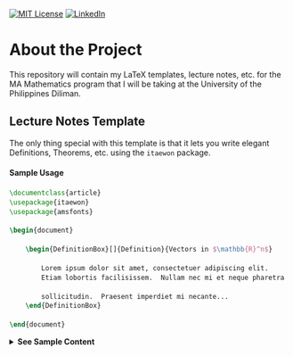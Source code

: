 [![MIT License][license-shield]][license-url]
[![LinkedIn][linkedin-shield]][linkedin-url]



# About the Project
This repository will contain my LaTeX templates, lecture notes, etc. for the MA Mathematics program 
that I will be taking at the University of the Philippines Diliman.


## Lecture Notes Template

The only thing special with this template is that it lets you write elegant Definitions, Theorems, etc. using the `itaewon` package.

#### Sample Usage

```tex
\documentclass{article}
\usepackage{itaewon}
\usepackage{amsfonts}

\begin{document}

    \begin{DefinitionBox}[]{Definition}{Vectors in $\mathbb{R}^n$}
        
        Lorem ipsum dolor sit amet, consectetuer adipiscing elit.  
        Etiam lobortis facilisissem.  Nullam nec mi et neque pharetra 
        
        sollicitudin.  Praesent imperdiet mi necante...
    \end{DefinitionBox}

\end{document}


```

<details>
    
    <details>
<summary><b>See Sample Content</b></summary>

#### Sample Output

![alt text](screenshot.png "Title")

### 30-60-90 Right Triangle by Paper Folding

![alt text](306090.gif "Title")

### Code to generate 30-60-90 Right Triangle by Paper Folding

<b>NOTE:</b> XeLaTeX is needed to render the code below.

```tex
\documentclass[pstricks,border=12pt]{standalone}
\usepackage{pst-eucl,multido,fp}

\FPset\Width{6.00}
\FPset\Height{4.00}


\psset
{
    PointName=none,
    PointSymbol=none,
}

\def\Picture#1#2{%
\def\X{#1}\def\Y{#2}
\begin{pspicture}[showgrid=tru](\Width,\Height)
        \pstGeonode(0,0){BottomLeft}(\Width,\Height){TopRight}(\X,\Height){Top}(\Width,\Y){Right}
        \pstOrtSym{Top}{Right}{TopRight}
        \pspolygon[dimen=inner](BottomLeft)(BottomLeft|Top)(Top)(Right)(TopRight|BottomLeft)    
        \pspolygon[fillstyle=solid,linestyle=none](Top)(TopRight)(Right)
        \pspolygon[fillstyle=solid,linejoin=1](Top)(TopRight')(Right)
\end{pspicture}%
}
\begin{document}
\multido{\nx=\Width+-0.1}{24}{\Picture{\nx}{0}}
\FPeval\Start{round(Width+14*(-0.25):2)}%
\end{document}



```

</details>


[license-shield]: https://img.shields.io/github/license/othneildrew/Best-README-Template.svg?style=for-the-badge
[license-url]: https://github.com/benjcabalona1029/MAMathematics2021/blob/main/LICENSE
[linkedin-shield]: https://img.shields.io/badge/-LinkedIn-black.svg?style=for-the-badge&logo=linkedin&colorB=555
[linkedin-url]: https://www.linkedin.com/in/benjcabalonajr
